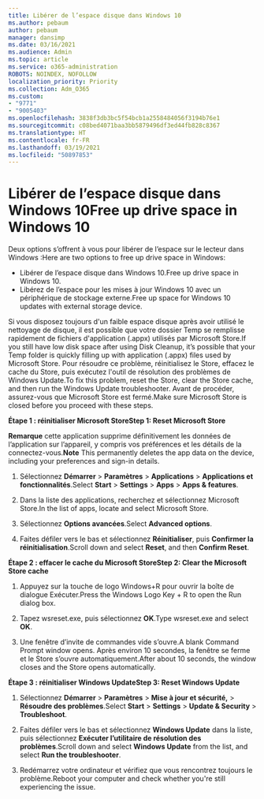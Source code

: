 ```yaml
---
title: Libérer de l’espace disque dans Windows 10
ms.author: pebaum
author: pebaum
manager: dansimp
ms.date: 03/16/2021
ms.audience: Admin
ms.topic: article
ms.service: o365-administration
ROBOTS: NOINDEX, NOFOLLOW
localization_priority: Priority
ms.collection: Adm_O365
ms.custom:
- "9771"
- "9005403"
ms.openlocfilehash: 3838f3db3bc5f54bcb1a2558484056f3194b76e1
ms.sourcegitcommit: c08bed4071baa3bb5879496df3ed44fb828c8367
ms.translationtype: HT
ms.contentlocale: fr-FR
ms.lasthandoff: 03/19/2021
ms.locfileid: "50897853"
---
```

# <a name="free-up-drive-space-in-windows-10"></a><span data-ttu-id="fbf59-102">Libérer de l’espace disque dans Windows 10</span><span class="sxs-lookup"><span data-stu-id="fbf59-102">Free up drive space in Windows 10</span></span>

<span data-ttu-id="fbf59-103">Deux options s’offrent à vous pour libérer de l’espace sur le lecteur dans Windows :</span><span class="sxs-lookup"><span data-stu-id="fbf59-103">Here are two options to free up drive space in Windows:</span></span>

- <span data-ttu-id="fbf59-104">Libérer de l’espace disque dans Windows 10.</span><span class="sxs-lookup"><span data-stu-id="fbf59-104">Free up drive space in Windows 10.</span></span>
- <span data-ttu-id="fbf59-105">Libérez de l’espace pour les mises à jour Windows 10 avec un périphérique de stockage externe.</span><span class="sxs-lookup"><span data-stu-id="fbf59-105">Free up space for Windows 10 updates with external storage device.</span></span>

<span data-ttu-id="fbf59-106">Si vous disposez toujours d'un faible espace disque après avoir utilisé le nettoyage de disque, il est possible que votre dossier Temp se remplisse rapidement de fichiers d'application (.appx) utilisés par Microsoft Store.</span><span class="sxs-lookup"><span data-stu-id="fbf59-106">If you still have low disk space after using Disk Cleanup, it’s possible that your Temp folder is quickly filling up with application (.appx) files used by Microsoft Store.</span></span> <span data-ttu-id="fbf59-107">Pour résoudre ce problème, réinitialisez le Store, effacez le cache du Store, puis exécutez l'outil de résolution des problèmes de Windows Update.</span><span class="sxs-lookup"><span data-stu-id="fbf59-107">To fix this problem, reset the Store, clear the Store cache, and then run the Windows Update troubleshooter.</span></span> <span data-ttu-id="fbf59-108">Avant de procéder, assurez-vous que Microsoft Store est fermé.</span><span class="sxs-lookup"><span data-stu-id="fbf59-108">Make sure Microsoft Store is closed before you proceed with these steps.</span></span>

<span data-ttu-id="fbf59-109">**Étape 1 : réinitialiser Microsoft Store**</span><span class="sxs-lookup"><span data-stu-id="fbf59-109">**Step 1: Reset Microsoft Store**</span></span>

<span data-ttu-id="fbf59-110">**Remarque** cette application supprime définitivement les données de l’application sur l’appareil, y compris vos préférences et les détails de la connectez-vous.</span><span class="sxs-lookup"><span data-stu-id="fbf59-110">**Note** This permanently deletes the app data on the device, including your preferences and sign-in details.</span></span>

1. <span data-ttu-id="fbf59-111">Sélectionnez **Démarrer** > **Paramètres** > **Applications** > **Applications et fonctionnalités**.</span><span class="sxs-lookup"><span data-stu-id="fbf59-111">Select **Start** > **Settings** > **Apps** > **Apps & features**.</span></span>

1. <span data-ttu-id="fbf59-112">Dans la liste des applications, recherchez et sélectionnez Microsoft Store.</span><span class="sxs-lookup"><span data-stu-id="fbf59-112">In the list of apps, locate and select Microsoft Store.</span></span>

1. <span data-ttu-id="fbf59-113">Sélectionnez **Options avancées**.</span><span class="sxs-lookup"><span data-stu-id="fbf59-113">Select **Advanced options**.</span></span>

1. <span data-ttu-id="fbf59-114">Faites défiler vers le bas et sélectionnez **Réinitialiser**, puis **Confirmer la réinitialisation**.</span><span class="sxs-lookup"><span data-stu-id="fbf59-114">Scroll down and select **Reset**, and then **Confirm Reset**.</span></span>

<span data-ttu-id="fbf59-115">**Étape 2 : effacer le cache du Microsoft Store**</span><span class="sxs-lookup"><span data-stu-id="fbf59-115">**Step 2: Clear the Microsoft Store cache**</span></span>

1. <span data-ttu-id="fbf59-116">Appuyez sur la touche de logo Windows+R pour ouvrir la boîte de dialogue Exécuter.</span><span class="sxs-lookup"><span data-stu-id="fbf59-116">Press the Windows Logo Key + R to open the Run dialog box.</span></span>

1. <span data-ttu-id="fbf59-117">Tapez wsreset.exe, puis sélectionnez **OK**.</span><span class="sxs-lookup"><span data-stu-id="fbf59-117">Type wsreset.exe and select **OK**.</span></span>

1. <span data-ttu-id="fbf59-118">Une fenêtre d’invite de commandes vide s’ouvre.</span><span class="sxs-lookup"><span data-stu-id="fbf59-118">A blank Command Prompt window opens.</span></span> <span data-ttu-id="fbf59-119">Après environ 10 secondes, la fenêtre se ferme et le Store s’ouvre automatiquement.</span><span class="sxs-lookup"><span data-stu-id="fbf59-119">After about 10 seconds, the window closes and the Store opens automatically.</span></span>

<span data-ttu-id="fbf59-120">**Étape 3 : réinitialiser Windows Update**</span><span class="sxs-lookup"><span data-stu-id="fbf59-120">**Step 3: Reset Windows Update**</span></span>

1. <span data-ttu-id="fbf59-121">Sélectionnez **Démarrer** > **Paramètres** > **Mise à jour et sécurité,** > **Résoudre des problèmes**.</span><span class="sxs-lookup"><span data-stu-id="fbf59-121">Select **Start** > **Settings** > **Update & Security** > **Troubleshoot**.</span></span>

1. <span data-ttu-id="fbf59-122">Faites défiler vers le bas et sélectionnez **Windows Update** dans la liste, puis sélectionnez **Exécuter l’utilitaire de résolution des problèmes**.</span><span class="sxs-lookup"><span data-stu-id="fbf59-122">Scroll down and select **Windows Update** from the list, and select **Run the troubleshooter**.</span></span>

1. <span data-ttu-id="fbf59-123">Redémarrez votre ordinateur et vérifiez que vous rencontrez toujours le problème.</span><span class="sxs-lookup"><span data-stu-id="fbf59-123">Reboot your computer and check whether you're still experiencing the issue.</span></span>

